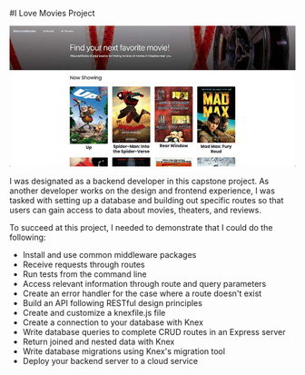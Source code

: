 #I Love Movies Project

![Movie Billboard Page](movie-project)

I was designated as a backend developer in this capstone project.
As another developer works on the design and frontend experience, I was tasked with setting up a database and building out specific routes so that users can gain access to data about movies, theaters, and reviews.

To succeed at this project, I needed to demonstrate that I could do the following:

* Install and use common middleware packages
* Receive requests through routes
* Run tests from the command line
* Access relevant information through route and query parameters
* Create an error handler for the case where a route doesn't exist
* Build an API following RESTful design principles
* Create and customize a knexfile.js file
* Create a connection to your database with Knex
* Write database queries to complete CRUD routes in an Express server
* Return joined and nested data with Knex
* Write database migrations using Knex's migration tool
* Deploy your backend server to a cloud service
